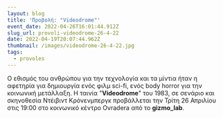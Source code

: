 ```yaml
---
layout: blog
title: 'Προβολή: "Videodrome"'
event_date: 2022-04-26T16:01:44.912Z
slug_url: provoli-videodrome-26-4-22
date: 2022-04-19T20:07:44.962Z
thumbnail: /images/videodrome-26-4-22.jpg
tags:
  - provoles
---
```

Ο εθισμός του ανθρώπου για την τεχνολογία και τα μίντια ήταν η αφετηρία για δημιουργία ενός φιλμ sci-fi, ενός body horror για την κοινωνική μετάλλαξη. Η ταινία "**Videodrome**" του 1983, σε σενάριο και σκηνοθεσία Ντέιβιντ Κρόνενμπεργκ προβάλλεται την Τρίτη 26 Απριλίου στις 19:00 στο κοινωνικό κέντρο Ovradera από το **gizmo_lab**.